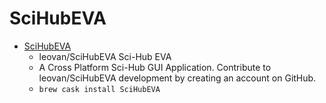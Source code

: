 # SciHubEVA
- [SciHubEVA](https://github.com/leovan/SciHubEVA)
  -  leovan/SciHubEVA Sci-Hub EVA 
  - A Cross Platform Sci-Hub GUI Application. Contribute to leovan/SciHubEVA development by creating an account on GitHub.
  - `brew cask install SciHubEVA`
